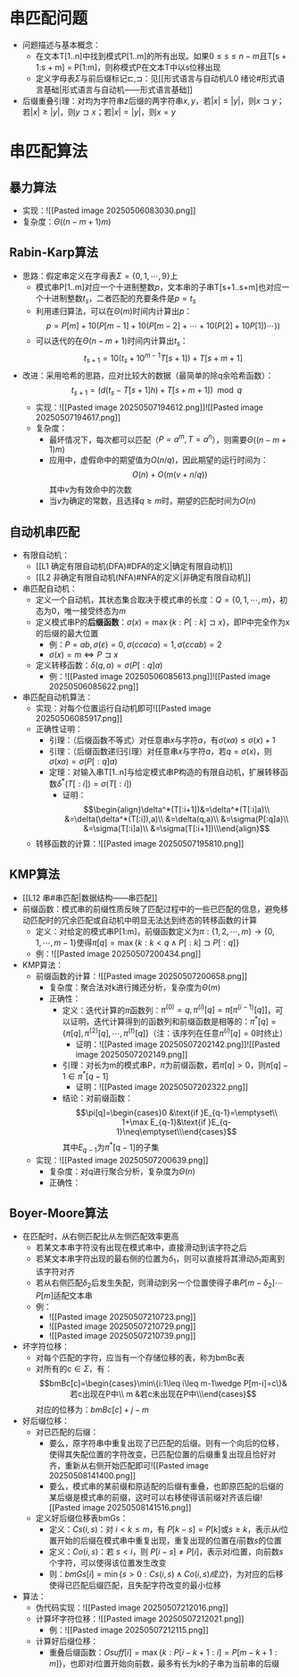 # 串匹配问题
- 问题描述与基本概念：
	- 在文本T[1..n]中找到模式P[1..m]的所有出现。如果$0 ≤ s ≤ n − m$且T[s + 1:s + m] = P[1:m]，则称模式P在文本T中以s位移出现
	- 定义字母表$\Sigma$与前后缀标记$⊏,⊐$：见[[形式语言与自动机/L0 绪论#形式语言基础|形式语言与自动机——形式语言基础]]
- 后缀重叠引理：对均为字符串$z$后缀的两字符串$x,y$，若$|x|\leq|y|$，则$x⊐y$；若$|x|\geq|y|$，则$y⊐x$；若$|x|=|y|$，则$x=y$
# 串匹配算法
## 暴力算法
- 实现：![[Pasted image 20250506083030.png]]
- 复杂度：$\Theta((n-m+1)m)$
## Rabin-Karp算法
- 思路：假定串定义在字母表$\Sigma = \{0,1,\cdots,9\}$上
	- 模式串P[1..m]对应一个十进制整数$p$，文本串的子串T[s+1..s+m]也对应一个十进制整数$t_s$，二者匹配的充要条件是$p=t_s$
	- 利用递归算法，可以在$\Theta(m)$时间内计算出$p$：$$p=P[m]+10(P[m-1]+10(P[m-2]+\cdots+10(P[2]+10P[1])\cdots))$$
	- 可以迭代的在$\Theta(n-m+1)$时间内计算出$t_s$：$$t_{s+1}=10(t_s+10^{m-1}T[s+1])+T[s+m+1]$$
- 改进：采用哈希的思路，应对比较大的数据（最简单的除q余哈希函数）：$$t_{s+1}=(d(t_s-T[s+1]h)+T[s+m+1])\mod q$$
	- 实现：![[Pasted image 20250507194612.png]]![[Pasted image 20250507194617.png]]
	- 复杂度：
		- 最坏情况下，每次都可以匹配（$P=a^m,T=a^n$），则需要$\Theta((n-m+1)m)$
		- 应用中，虚假命中的期望值为$O(n/q)$，因此期望的运行时间为：$$O(n)+O(m(v+n/q))$$其中$v$为有效命中的次数
		- 当$v$为确定的常数，且选择$q\geq m$时，期望的匹配时间为$O(n)$
## 自动机串匹配
- 有限自动机：
	- [[L1 确定有限自动机(DFA)#DFA的定义|确定有限自动机]]
	- [[L2 非确定有限自动机(NFA)#NFA的定义|非确定有限自动机]]
- 串匹配自动机：
	- 定义一个自动机，其状态集合取决于模式串的长度：$Q=\{0,1,\cdots,m\}$，初态为$0$，唯一接受终态为$m$
	- 定义模式串P的**后缀函数**：$\sigma(x)=\max\{k:P[:k]⊐x\}$，即P中完全作为x的后缀的最大位置
		- 例：$P = ab, σ(ε) = 0, σ(ccaca) = 1, σ(ccab) = 2$
		- $\sigma(x)=m\Leftrightarrow P⊐x$
	- 定义转移函数：$\delta(q,a)=\sigma(P[:q]a)$
		- 例：![[Pasted image 20250506085613.png]]![[Pasted image 20250506085622.png]]
- 串匹配自动机算法：
	- 实现：对每个位置运行自动机即可![[Pasted image 20250506085917.png]]
	- 正确性证明：
		- 引理：（后缀函数不等式）对任意串$x$与字符$a$，有$\sigma(xa)\leq\sigma(x)+1$
		- 引理：（后缀函数递归引理）对任意串$x$与字符$a$，若$q=\sigma(x)$，则$\sigma(xa)=\sigma(P[:q]a)$
		- 定理：对输入串T[1..n]与给定模式串P构造的有限自动机，扩展转移函数$\delta^*(T[:i])=\sigma(T[:i])$
			- 证明：$$\begin{align}\delta^*(T[:i+1])&=\delta^*(T[:i]a)\\ &=\delta(\delta^*(T[:i]),a)\\ &=\delta(q,a)\\ &=\sigma(P[:q]a)\\ &=\sigma(T[:i]a)\\ &=\sigma(T[:i+1])\\\end{align}$$
	- 转移函数的计算：![[Pasted image 20250507195810.png]]
## KMP算法
- [[L12 串#串匹配|数据结构——串匹配]]
- 前缀函数：模式串的前缀性质反映了匹配过程中的一些已匹配的信息，避免移动匹配时的冗余匹配或自动机中明显无法达到终态的转移函数的计算
	- 定义：对给定的模式串P[1:m]，前缀函数定义为$\pi:\{1,2,\cdots,m\}\rightarrow \{0,1,\cdots,m-1\}$使得$\pi[q]=\max\{k:k<q\wedge P[:k]⊐ P[:q]\}$
	- 例：![[Pasted image 20250507200434.png]]
- KMP算法：
	- 前缀函数的计算：![[Pasted image 20250507200658.png]]
		- 复杂度：聚合法对k进行摊还分析，复杂度为$\Theta(m)$
		- 正确性：
			- 定义：迭代计算的$\pi$函数列：$\pi^{(0)}=q,\pi^{(i)}[q]=\pi[\pi^{(i-1)}[q]]$，可以证明，迭代计算得到的函数列和前缀函数是相等的：$\pi^*[q]=\{\pi[q],\pi^{(2)}[q],\cdots,\pi^{(t)}[q]\}$（注：该序列在任意$\pi^{(i)}[q]=0$时终止）
				- 证明：![[Pasted image 20250507202142.png]]![[Pasted image 20250507202149.png]]
			- 引理：对长为m的模式串P，$\pi$为前缀函数，若$\pi[q]>0$，则$\pi[q]-1\in\pi^*[q-1]$
				- 证明：![[Pasted image 20250507202322.png]]
			- 结论：对前缀函数：$$\pi[q]=\begin{cases}0 &\text{if }E_{q-1}=\emptyset\\ 1+\max E_{q-1}&\text{if }E_{q-1}\neq\emptyset\\\end{cases}$$其中$E_{q-1}$为$\pi^*[q-1]$的子集
	- 实现：![[Pasted image 20250507200639.png]]
		- 复杂度：对q进行聚合分析，复杂度为$\Theta(n)$
		- 正确性：
## Boyer-Moore算法
- 在匹配时，从右侧匹配比从左侧匹配效率更高
	- 若某文本串字符没有出现在模式串中，直接滑动到该字符之后
	- 若某文本串字符出现的最右侧的位置为$\delta_1$，则可以直接将其滑动$\delta_1$距离到该字符对齐
	- 若从右侧匹配$\delta_2$后发生失配，则滑动到另一个位置使得子串$P[m-\delta_2]\cdots P[m]$适配文本串
	- 例：
		- ![[Pasted image 20250507210723.png]]
		- ![[Pasted image 20250507210729.png]]
		- ![[Pasted image 20250507210739.png]]
- 坏字符位移：
	- 对每个匹配的字符，应当有一个存储位移的表，称为bmBc表
	- 对所有的$c\in\Sigma$，有：$$bmBc[c]=\begin{cases}\min\{i:1\leq i\leq m-1\wedge P[m-i]=c\}&若c出现在P中\\ m &若c未出现在P中\\\end{cases}$$对应的位移为：$bmBc[c]+j-m$
- 好后缀位移：
	- 对已匹配的后缀：
		- 要么，原字符串中重复出现了已匹配的后缀。则有一个向后的位移，使得其失配位置的字符改变，已匹配位置的后缀重复出现且恰好对齐，重新从右侧开始匹配即可![[Pasted image 20250508141400.png]]
		- 要么，模式串的某前缀和原适配的后缀有重叠，也即原匹配的后缀的某后缀是模式串的前缀，这时可以右移使得该前缀对齐该后缀![[Pasted image 20250508141516.png]]
	- 定义好后缀位移表bmGs：
		- 定义：$Cs(i,s)$：对 $i<k≤m$，有 $P[k−s]=P[k]$或$s≥k$，表示从$i$位置开始的后缀在模式串中重复出现，重复出现的位置在$i$前数$s$的位置
		- 定义：$Co(i,s)$：若 $s<i$，则 $P[i−s]≠P[i]$，表示对$i$位置，向前数$s$个字符，可以使得该位置发生改变
		- 则：$bmGs[i]=\min\{s>0:Cs(i,s)\wedge Co(i,s)成立\}$，为对应的后移使得已匹配后缀匹配，且失配字符改变的最小位移
- 算法：
	- 伪代码实现：![[Pasted image 20250507212016.png]]
	- 计算坏字符位移：![[Pasted image 20250507212021.png]]
		- 例：![[Pasted image 20250507212115.png]]
	- 计算好后缀位移：
		- 重叠后缀函数：$Osuff[i]=\max\{k:P[i-k+1:i]=P[m-k+1:m]\}$，也即对$i$位置开始向前数，最多有长为k的子串为当前串的后缀